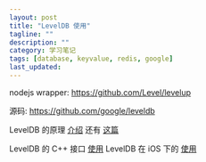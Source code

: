 ```yaml
---
layout: post
title: "LevelDB 使用"
tagline: ""
description: ""
category: 学习笔记
tags: [database, keyvalue, redis, google]
last_updated:
---
```


nodejs wrapper: <https://github.com/Level/levelup>

源码: <https://github.com/google/leveldb>

LevelDB 的原理 [介绍](http://taobaofed.org/blog/2017/07/05/leveldb-analysis/) 还有 [这篇](http://www.grakra.com/2017/06/17/Leveldb-RTFSC/)

LevelDB 的 C++ 接口 [使用](http://blog.csdn.net/doc_sgl/article/details/52824426)
LevelDB 在 iOS 下的 [使用](http://blog.devzeng.com/blog/ios-leveldb.html)
